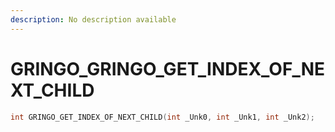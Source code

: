 ```yaml
---
description: No description available 
---
```


# GRINGO\_GRINGO_GET_INDEX_OF_NEXT_CHILD

```cpp
int GRINGO_GET_INDEX_OF_NEXT_CHILD(int _Unk0, int _Unk1, int _Unk2);
```